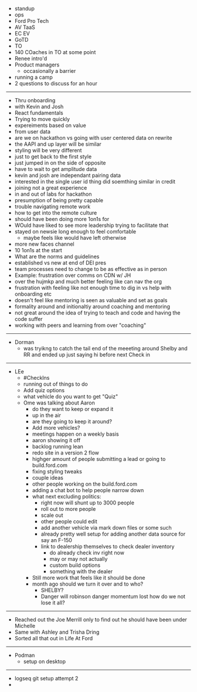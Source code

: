 - standup
- ops
- Ford Pro Tech
- AV TaaS
- EC EV
- GoTD
- TO
- 140 COaches in TO at some point
- Renee intro'd
- Product managers
	- occasionally a barrier
- running a camp
- 2 questions to discuss for an hour
- ---
- Thru onboarding
- with Kevin and Josh
- React fundamentals
- Trying to move quickly
- expereiments based on value
- from user data
- are we on hackathon vs going with user centered data on rewrite
- the AAPI and up layer will be similar
- styling will be very different
- just to get back to the first style
- just jumped in on the side of opposite
- have to wait to get amplitude data
- kevin and josh are independant pairing data
- interested in the single user id thing did soemthing similar in credit
- joining not a great experience
- in and out of labs for hackathon
- presumption of being pretty capable
- trouble navigating remote work
- how to get into the remote culture
- should have been doing more 1on1s for
- WOuld have liked to see more leadership trying to facilitate that
- stayed on newsie long enough to feel comfortable
	- maybe feels like would have left otherwise
- more new faces channel
- 10 1on1s at the start
- What are the norms and guidelines
- established vs new at end of DEI pres
- team processes need to change to be as effective as in person
- Example: frustration over comms on CDN w/ JH
- over the hujmkp and much better feeling like can nav the org
- frustration with feeling like not enough time to dig in vs help with onboarding etc
- doesn't feel like mentoring is seen as valuable and set as goals
- formality around and initionaltiy around coaching and mentoring
- not great around the idea of trying to teach and code and having the code suffer
- working with peers and learning from over "coaching"
- ---
- Dorman
	- was tryikng to catch the tail end of the meeeting around Shelby and RR and ended up just saying hi before next Check in
- ---
- LEe
	- #CheckIns
	- running out of things to do
	- Add quiz options
	- what vehicle do you want to get "Quiz"
	- Ome was talking about Aaron
		- do they want to keep or expand it
		- up in the air
		- are they going to keep it around?
		- Add more vehicles?
		- meetings happen on a weekly basis
		- aaron showing it off
		- backlog running lean
		- redo site in a version 2 flow
		- highger amount of people submitting a lead or going to build.ford.com
		- fixing styling tweaks
		- couple ideas
		- other people working on the build.ford.com
		- adding a chat bot to help people narrow down
		- what next excluding politics:
			- right now will shunt up to 3000 people
			- roll out to more people
			- scale out
			- other people could edit
			- add another vehicle via mark down files or some such
			- already pretty well setup for adding another data source for say an F-150
			- link to dealership themselves to check dealer inventory
				- do already check inv right now
				- may or may not actually
				- custom build options
				- something with the dealer
		- Still more work that feels like it should be done
		- month ago should we turn it over and to who?
			- SHELBY?
			- Danger will robinson danger momentum lost how do we not lose it all?
- ---
- Reached out the Joe Merrill only to find out he should have been under Michelle
- Same with Ashley and Trisha Dring
- Sorted all that out in Life At Ford
- ---
- Podman
	- setup on desktop
- ---
- logseq git setup attempt 2
-